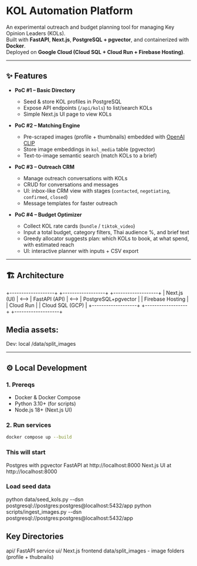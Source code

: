 # KOL Automation Platform

An experimental outreach and budget planning tool for managing Key Opinion Leaders (KOLs).  
Built with **FastAPI**, **Next.js**, **PostgreSQL + pgvector**, and containerized with **Docker**.  
Deployed on **Google Cloud (Cloud SQL + Cloud Run + Firebase Hosting)**.

---

## ✨ Features

- **PoC #1 – Basic Directory**
  - Seed & store KOL profiles in PostgreSQL
  - Expose API endpoints (`/api/kols`) to list/search KOLs
  - Simple Next.js UI page to view KOLs

- **PoC #2 – Matching Engine**
  - Pre-scraped images (profile + thumbnails) embedded with [OpenAI CLIP](https://github.com/openai/CLIP)
  - Store image embeddings in `kol_media` table (pgvector)
  - Text-to-image semantic search (match KOLs to a brief)

- **PoC #3 – Outreach CRM**
  - Manage outreach conversations with KOLs
  - CRUD for conversations and messages
  - UI: inbox-like CRM view with stages (`contacted`, `negotiating`, `confirmed`, `closed`)
  - Message templates for faster outreach

- **PoC #4 – Budget Optimizer**
  - Collect KOL rate cards (`bundle` / `tiktok_video`)
  - Input a total budget, category filters, Thai audience %, and brief text
  - Greedy allocator suggests plan: which KOLs to book, at what spend, with estimated reach
  - UI: interactive planner with inputs + CSV export

---

## 🏗️ Architecture

+-------------------+ +------------------+ +-------------------+
| Next.js (UI) | <--> | FastAPI (API) | <--> | PostgreSQL+pgvector |
| Firebase Hosting | | Cloud Run | | Cloud SQL (GCP) |
+-------------------+ +------------------+ +-------------------+

## Media assets:
Dev: local /data/split_images

---

## ⚙️ Local Development

### 1. Prereqs
- Docker & Docker Compose
- Python 3.10+ (for scripts)
- Node.js 18+ (Next.js UI)

### 2. Run services
```bash
docker compose up --build
```
### This will start
Postgres with pgvector
FastAPI at http://localhost:8000
Next.js UI at http://localhost:8000

### Load seed data 
python data/seed_kols.py --dsn postgresql://postgres:postgres@localhost:5432/app
python scripts/ingest_images.py --dsn postgresql://postgres:postgres@localhost:5432/app

## Key Directories
api/ FastAPI service
ui/ Next.js frontend
data/split_images - image folders (profile + thubnails)
